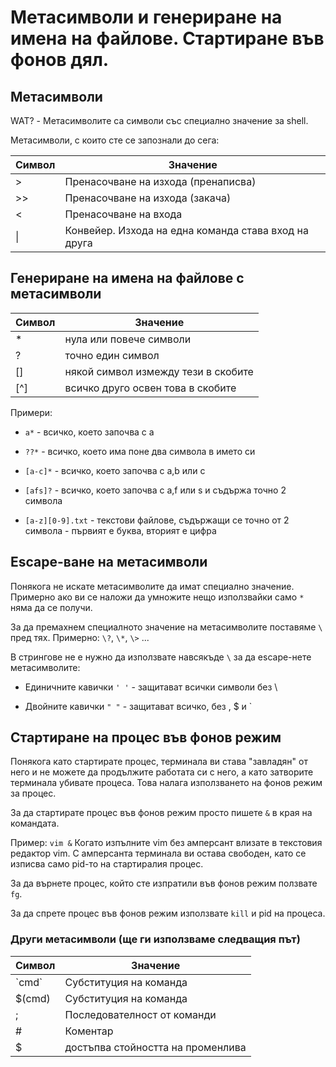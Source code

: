
# Метасимволи и генериране на имена на файлове. Стартиране във фонов дял. 
## Метасимволи
WAT? - Метасимволите са символи със специално значение за shell. 

Метасимволи, с които сте се запознали до сега:

|Символ|Значение  |
|--|--|
| > | Пренасочване на изхода (пренаписва) |
| >> | Пренасочване на изхода (закача) |
| < | Пренасочване на входа |
| \| | Конвейер. Изхода на една команда става вход на друга |

## Генериране на имена на файлове с метасимволи

|Символ|Значение  |
|--|--|
| * | нула или повече символи |
| ? | точно един символ |
| [] | някой символ измежду тези в скобите |
| [^]| всичко друго освен това в скобите |

Примери:

- `а*` - всичко, което започва с а

- `??*` - всичко, което има поне два символа в името си

- `[a-c]*` - всичко, което започва с a,b или c

- `[afs]?` - всичко, което започва с a,f или s и съдържа точно 2 символа

- `[a-z][0-9].txt` - текстови файлове, съдържащи се точно от 2 символа - първият е буква, вторият е цифра 

## Escape-ване на метасимволи
Понякога не искате метасимволите да имат специално значение. Примерно ако ви се наложи да умножите нещо използвайки само `*` няма да се получи.

За да премахнем специалното значение на метасимволите поставяме `\` пред тях.  Примерно: `\?`, `\*`, `\>` ...

В стрингове не е нужно да използвате навсякъде `\` за да escape-нете метасимволите:

- Единичните кавички `' '` - защитават всички символи без \

- Двойните кавички `" "` - защитават всичко, без \, $ и `

## Стартиране на процес във фонов режим

Понякога като стартирате процес, терминала ви става "завладян" от него и не можете да продължите работата си с него, а като затворите терминала убивате процеса. Това налага използването на фонов режим за процес. 

За да стартирате процес във фонов режим просто пишете `&` в края на командата. 

Пример: `vim &` Когато изпълните vim без амперсант влизате в текстовия редактор vim. С амперсанта терминала ви остава свободен, като се изписва само pid-то на стартиралия процес. 

За да върнете процес, който сте изпратили във фонов режим ползвате `fg`. 

За да спрете процес във фонов режим използвате `kill` и pid на процеса.

### Други метасимволи (ще ги използваме следващия път)
|Символ|Значение  |
|--|--|
| \`cmd\` | Субституция на команда |
| $(cmd) | Субституция на команда |
| ; | Последователност от команди |
| \#| Коментар |
|$|достъпва стойността на променлива|
